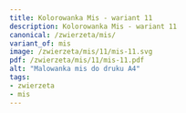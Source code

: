 ```yaml
---
title: Kolorowanka Mis - wariant 11
description: Kolorowanka Mis - wariant 11
canonical: /zwierzeta/mis/
variant_of: mis
image: /zwierzeta/mis/11/mis-11.svg
pdf: /zwierzeta/mis/11/mis-11.pdf
alt: "Malowanka mis do druku A4"
tags:
- zwierzeta
- mis
---
```

